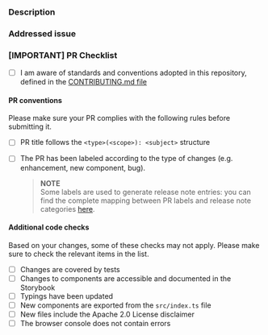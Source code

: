 ### Description

<!-- Please provide a brief description of your changes. Summarize the rationale and impact on the codebase. E.g.

##### <Changed component name>
    - change 1
    - change 2
    - ...
-->

### Addressed issue

<!-- Link to the issue, if present. E.g. 
    Closes #XYZ
-->

### [IMPORTANT] PR Checklist

- [ ] I am aware of standards and conventions adopted in this repository, defined in the [CONTRIBUTING.md file](https://github.com/mia-platform/design-system/blob/main/CONTRIBUTING.md)

#### PR conventions

Please make sure your PR complies with the following rules before submitting it.

- [ ] PR title follows the `<type>(<scope>): <subject>` structure
- [ ] The PR has been labeled according to the type of changes (e.g. enhancement, new component, bug).

    > **NOTE**  
    > Some labels are used to generate release note entries: you can find the complete mapping between PR labels and release note categories [here](https://github.com/mia-platform/design-system/blob/main/.github/release.yml).

#### Additional code checks

Based on your changes, some of these checks may not apply. Please make sure to check the relevant items in the list.

- [ ] Changes are covered by tests 
- [ ] Changes to components are accessible and documented in the Storybook
- [ ] Typings have been updated
- [ ] New components are exported from the `src/index.ts` file
- [ ] New files include the Apache 2.0 License disclaimer
- [ ] The browser console does not contain errors
